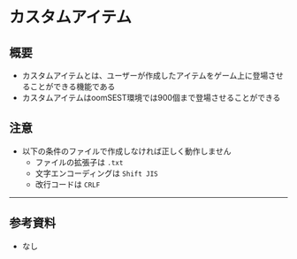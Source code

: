 # カスタムアイテム
## 概要
* カスタムアイテムとは、ユーザーが作成したアイテムをゲーム上に登場させることができる機能である
* カスタムアイテムはoomSEST環境では900個まで登場させることができる

## 注意
* 以下の条件のファイルで作成しなければ正しく動作しません
    * ファイルの拡張子は `.txt`
    * 文字エンコーディングは `Shift JIS`
    * 改行コードは `CRLF`

---

## 参考資料
* なし
